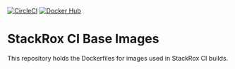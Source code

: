 [![CircleCI][circleci-badge]][circleci-link]
[![Docker Hub][docker-badge]][docker-link]

# StackRox CI Base Images

This repository holds the Dockerfiles for images used in StackRox CI builds.

[circleci-badge]: https://circleci.com/gh/stackrox/rox-ci-image.svg?&style=shield&circle-token=f9c93b8793b8d77af175d0f34a200fe7261212d2
[circleci-link]:  https://circleci.com/gh/stackrox/workflows/rox-ci-image/tree/master
[docker-badge]:   https://img.shields.io/badge/docker-hub-blue.svg
[docker-link]:    https://hub.docker.com/r/stackrox/apollo-ci/tags/

